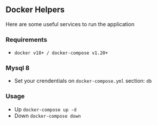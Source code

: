 ## Docker Helpers
Here are some useful services to run the application

### Requirements

* `docker v18+ / docker-compose v1.20+`

### Mysql 8
* Set your crendentials on `docker-compose.yml` section: `db`

### Usage

* Up `docker-compose up -d`
* Down `docker-compose down`